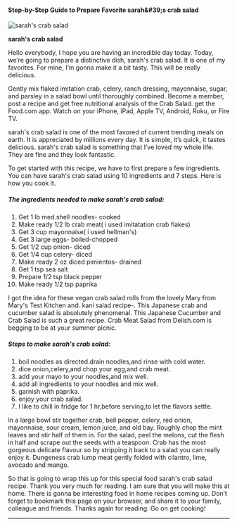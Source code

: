             

#### Step-by-Step Guide to Prepare Favorite sarah&amp;#39;s crab salad

![sarah's crab salad](https://img-global.cpcdn.com/recipes/5633216828407808/751x532cq70/sarahs-crab-salad-recipe-main-photo.jpg)

**sarah's crab salad**

Hello everybody, I hope you are having an incredible day today. Today, we’re going to prepare a distinctive dish, sarah's crab salad. It is one of my favorites. For mine, I’m gonna make it a bit tasty. This will be really delicious.

Gently mix flaked imitation crab, celery, ranch dressing, mayonnaise, sugar, and parsley in a salad bowl until thoroughly combined. Become a member, post a recipe and get free nutritional analysis of the Crab Salad. get the Food.com app. Watch on your iPhone, iPad, Apple TV, Android, Roku, or Fire TV.

sarah's crab salad is one of the most favored of current trending meals on earth. It is appreciated by millions every day. It is simple, it’s quick, it tastes delicious. sarah's crab salad is something that I’ve loved my whole life. They are fine and they look fantastic.

To get started with this recipe, we have to first prepare a few ingredients. You can have sarah's crab salad using 10 ingredients and 7 steps. Here is how you cook it.

##### The ingredients needed to make sarah's crab salad:

1.  Get 1 lb med.shell noodles- cooked
2.  Make ready 1/2 lb crab meat( i used imitatation crab flakes)
3.  Get 3 cup mayonnaise( i used hellman's)
4.  Get 3 large eggs- boiled-chopped
5.  Get 1/2 cup onion- diced
6.  Get 1/4 cup celery- diced
7.  Make ready 2 oz diced pimientos- drained
8.  Get 1 tsp sea salt
9.  Prepare 1/2 tsp black pepper
10.  Make ready 1/2 tsp paprika

I got the idea for these vegan crab salad rolls from the lovely Mary from Mary's Test Kitchen and. kani salad recipe-. This Japanese crab and cucumber salad is absolutely phenomenal. This Japanese Cucumber and Crab Salad is such a great recipe. Crab Meat Salad from Delish.com is begging to be at your summer picnic.

##### Steps to make sarah's crab salad:

1.  boil noodles as directed.drain noodles,and rinse with cold water.
2.  dice onion,celery,and chop your egg,and crab meat.
3.  add your mayo to your noodles,and mix well.
4.  add all ingredients to your noodles and mix well.
5.  garnish with paprika.
6.  enjoy your crab salad.
7.  I like to chill in fridge for 1 hr,before serving,to let the flavors settle.

In a large bowl stir together crab, bell pepper, celery, red onion, mayonnaise, sour cream, lemon juice, and old bay. Roughly chop the mint leaves and stir half of them in. For the salad, peel the melons, cut the flesh in half and scrape out the seeds with a teaspoon. Crab has the most gorgeous delicate flavour so by stripping it back to a salad you can really enjoy it. Dungeness crab lump meat gently folded with cilantro, lime, avocado and mango.

So that is going to wrap this up for this special food sarah's crab salad recipe. Thank you very much for reading. I am sure that you will make this at home. There is gonna be interesting food in home recipes coming up. Don’t forget to bookmark this page on your browser, and share it to your family, colleague and friends. Thanks again for reading. Go on get cooking!

* * *